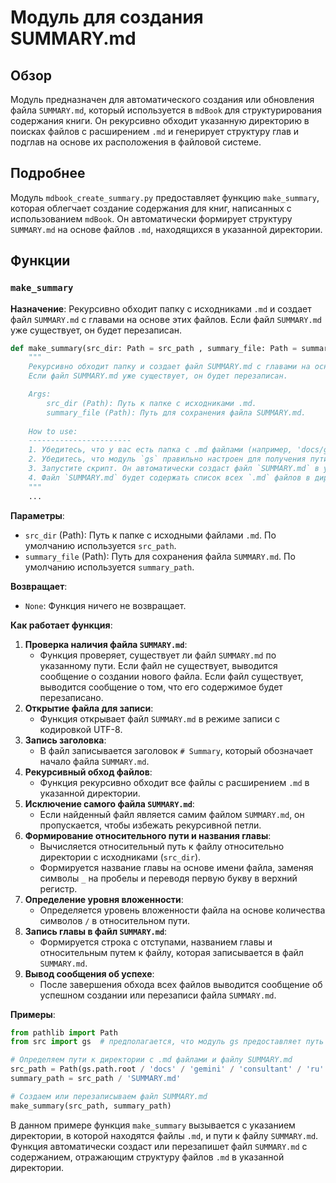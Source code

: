 # Модуль для создания SUMMARY.md

## Обзор

Модуль предназначен для автоматического создания или обновления файла `SUMMARY.md`, который используется в `mdBook` для структурирования содержания книги. Он рекурсивно обходит указанную директорию в поисках файлов с расширением `.md` и генерирует структуру глав и подглав на основе их расположения в файловой системе.

## Подробнее

Модуль `mdbook_create_summary.py` предоставляет функцию `make_summary`, которая облегчает создание содержания для книг, написанных с использованием `mdBook`. Он автоматически формирует структуру `SUMMARY.md` на основе файлов `.md`, находящихся в указанной директории.

## Функции

### `make_summary`

**Назначение**: Рекурсивно обходит папку с исходниками `.md` и создает файл `SUMMARY.md` с главами на основе этих файлов. Если файл `SUMMARY.md` уже существует, он будет перезаписан.

```python
def make_summary(src_dir: Path = src_path , summary_file: Path = summary_path) -> None:
    """
    Рекурсивно обходит папку и создает файл SUMMARY.md с главами на основе .md файлов.
    Если файл SUMMARY.md уже существует, он будет перезаписан.

    Args:
        src_dir (Path): Путь к папке с исходниками .md.
        summary_file (Path): Путь для сохранения файла SUMMARY.md.
    
    How to use:
    -----------------------
    1. Убедитесь, что у вас есть папка с .md файлами (например, 'docs/gemini/consultant/ru/src').
    2. Убедитесь, что модуль `gs` правильно настроен для получения пути корневой директории.
    3. Запустите скрипт. Он автоматически создаст файл `SUMMARY.md` в указанной папке.
    4. Файл `SUMMARY.md` будет содержать список всех `.md` файлов в директории, структурированный в виде глав с вложениями.
    """
    ...
```

**Параметры**:

-   `src_dir` (Path): Путь к папке с исходными файлами `.md`. По умолчанию используется `src_path`.
-   `summary_file` (Path): Путь для сохранения файла `SUMMARY.md`. По умолчанию используется `summary_path`.

**Возвращает**:

-   `None`: Функция ничего не возвращает.

**Как работает функция**:

1.  **Проверка наличия файла `SUMMARY.md`**:
    -   Функция проверяет, существует ли файл `SUMMARY.md` по указанному пути. Если файл не существует, выводится сообщение о создании нового файла. Если файл существует, выводится сообщение о том, что его содержимое будет перезаписано.
2.  **Открытие файла для записи**:
    -   Функция открывает файл `SUMMARY.md` в режиме записи с кодировкой UTF-8.
3.  **Запись заголовка**:
    -   В файл записывается заголовок `# Summary`, который обозначает начало файла `SUMMARY.md`.
4.  **Рекурсивный обход файлов**:
    -   Функция рекурсивно обходит все файлы с расширением `.md` в указанной директории.
5.  **Исключение самого файла `SUMMARY.md`**:
    -   Если найденный файл является самим файлом `SUMMARY.md`, он пропускается, чтобы избежать рекурсивной петли.
6.  **Формирование относительного пути и названия главы**:
    -   Вычисляется относительный путь к файлу относительно директории с исходниками (`src_dir`).
    -   Формируется название главы на основе имени файла, заменяя символы `_` на пробелы и переводя первую букву в верхний регистр.
7.  **Определение уровня вложенности**:
    -   Определяется уровень вложенности файла на основе количества символов `/` в относительном пути.
8.  **Запись главы в файл `SUMMARY.md`**:
    -   Формируется строка с отступами, названием главы и относительным путем к файлу, которая записывается в файл `SUMMARY.md`.
9.  **Вывод сообщения об успехе**:
    -   После завершения обхода всех файлов выводится сообщение об успешном создании или перезаписи файла `SUMMARY.md`.

**Примеры**:

```python
from pathlib import Path
from src import gs  # предполагается, что модуль gs предоставляет путь к корневой директории проекта

# Определяем пути к директории с .md файлами и файлу SUMMARY.md
src_path = Path(gs.path.root / 'docs' / 'gemini' / 'consultant' / 'ru' / 'src')
summary_path = src_path / 'SUMMARY.md'

# Создаем или перезаписываем файл SUMMARY.md
make_summary(src_path, summary_path)
```

В данном примере функция `make_summary` вызывается с указанием директории, в которой находятся файлы `.md`, и пути к файлу `SUMMARY.md`. Функция автоматически создаст или перезапишет файл `SUMMARY.md` с содержанием, отражающим структуру файлов `.md` в указанной директории.
